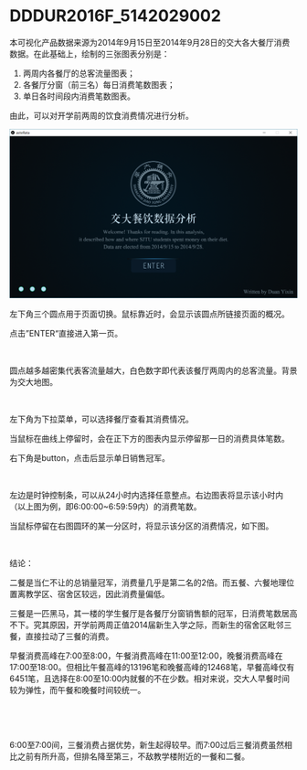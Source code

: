 # DDDUR2016F_5142029002
本可视化产品数据来源为2014年9月15日至2014年9月28日的交大各大餐厅消费数据。在此基础上，绘制的三张图表分别是：

1. 两周内各餐厅的总客流量图表；
2. 各餐厅分窗（前三名）每日消费笔数图表；
3. 单日各时间段内消费笔数图表。

由此，可以对开学前两周的饮食消费情况进行分析。

![](https://github.com/Stella-DYX/DDDUR2016F_5142029002/blob/master/2016-12-07%20(8).png?raw=true)

左下角三个圆点用于页面切换。鼠标靠近时，会显示该圆点所链接页面的概况。

点击”ENTER“直接进入第一页。

![]()

圆点越多越密集代表客流量越大，白色数字即代表该餐厅两周内的总客流量。背景为交大地图。

![]()

左下角为下拉菜单，可以选择餐厅查看其消费情况。

当鼠标在曲线上停留时，会在正下方的图表内显示停留那一日的消费具体笔数。

右下角是button，点击后显示单日销售冠军。

![]()

左边是时钟控制条，可以从24小时内选择任意整点。右边图表将显示该小时内（以上图为例，即6:00:00~6:59:59内）的消费笔数。

当鼠标停留在右图圆环的某一分区时，将显示该分区的消费情况，如下图。

![]()

结论：

二餐是当仁不让的总销量冠军，消费量几乎是第二名的2倍。而五餐、六餐地理位置离教学区、宿舍区较远，因此消费量偏低。

三餐是一匹黑马，其一楼的学生餐厅是各餐厅分窗销售额的冠军，日消费笔数居高不下。究其原因，开学前两周正值2014届新生入学之际，而新生的宿舍区毗邻三餐，直接拉动了三餐的消费。

早餐消费高峰在7:00至8:00，午餐消费高峰在11:00至12:00，晚餐消费高峰在17:00至18:00。但相比午餐高峰的13196笔和晚餐高峰的12468笔，早餐高峰仅有6451笔，且选择在8:00至10:00内就餐的不在少数。相对来说，交大人早餐时间较为弹性，而午餐和晚餐时间较统一。

![]()

![]()

6:00至7:00间，三餐消费占据优势，新生起得较早。而7:00过后三餐消费虽然相比之前有所升高，但排名降至第三，不敌教学楼附近的一餐和二餐。
